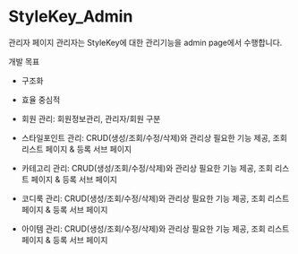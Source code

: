 # StyleKey_Admin
관리자 페이지
관리자는 StyleKey에 대한 관리기능을 admin page에서 수행합니다.

개발 목표
- 구조화
- 효율 중심적

- 회원 관리: 회원정보관리, 관리자/회원 구분
- 스타일포인트 관리: CRUD(생성/조회/수정/삭제)와 관리상 필요한 기능 제공, 조회 리스트 페이지 & 등록 서브 페이지
- 카테고리 관리: CRUD(생성/조회/수정/삭제)와 관리상 필요한 기능 제공, 조회 리스트 페이지 & 등록 서브 페이지
- 코디룩 관리: CRUD(생성/조회/수정/삭제)와 관리상 필요한 기능 제공, 조회 리스트 페이지 & 등록 서브 페이지
- 아이템 관리: CRUD(생성/조회/수정/삭제)와 관리상 필요한 기능 제공, 조회 리스트 페이지 & 등록 서브 페이지
